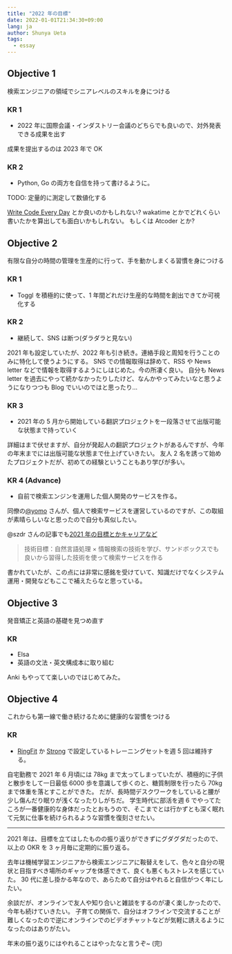```yaml
---
title: "2022 年の目標"
date: 2022-01-01T21:34:30+09:00
lang: ja
author: Shunya Ueta
tags:
  - essay
---
```


## Objective 1

検索エンジニアの領域でシニアレベルのスキルを身につける

### KR 1

- 2022 年に国際会議・インダストリー会議のどちらでも良いので、対外発表できる成果を出す

成果を提出するのは 2023 年で OK

### KR 2

- Python, Go の両方を自信を持って書けるように。

TODO: 定量的に測定して数値化する

[Write Code Every Day](https://johnresig.com/blog/write-code-every-day/) とか良いのかもしれない?
wakatime とかでどれくらい書いたかを算出しても面白いかもしれない。
もしくは Atcoder とか?

## Objective 2

有限な自分の時間の管理を生産的に行って、手を動かしまくる習慣を身につける

### KR 1

- Toggl を積極的に使って、1 年間どれだけ生産的な時間を創出できてか可視化する

### KR 2

- 継続して、SNS は断つ(ダラダラと見ない)

2021 年も設定していたが、2022 年も引き続き。連絡手段と周知を行うことのみに特化して使うようにする。
SNS での情報取得は辞めて、RSS や News letter などで情報を取得するようにしはじめた。今の所凄く良い。
自分も News letter を過去にやって続かなかったりしたけど、なんかやってみたいなと思うようになりつつも Blog でいいのではと思ったり...

### KR 3

- 2021 年の 5 月から開始している翻訳プロジェクトを一段落させて出版可能な状態まで持っていく

詳細はまで伏せますが、自分が発起人の翻訳プロジェクトがあるんですが、今年の年末までには出版可能な状態まで仕上げていきたい。
友人 2 名を誘って始めたプロジェクトだが、初めての経験ということもあり学びが多い。

### KR 4 (Advance)

- 自前で検索エンジンを運用した個人開発のサービスを作る。

同僚の[@yomo](https://zenn.dev/k_yomo/articles/f5ddeabf06afb9) さんが、個人で検索サービスを運営しているのですが、この取組が素晴らしいなと思ったので自分も真似したい。

@szdr さんの記事でも[2021 年の目標とかキャリアなど](https://www.szdrblog.info/entry/2021/01/01/193014)

> 技術目標：自然言語処理 × 情報検索の技術を学び、サンドボックスでも良いから習得した技術を使って検索サービスを作る

書かれていたが、この点には非常に感銘を受けていて、知識だけでなくシステム運用・開発などもここで補えたらなと思っている。

## Objective 3

発音矯正と英語の基礎を見つめ直す

### KR

- Elsa
- 英語の文法・英文構成本に取り組む

Anki もやってて楽しいのではじめてみた。

## Objective 4

これからも第一線で働き続けるために健康的な習慣をつける

### KR

- [RingFit](https://amzn.to/31gGl8F) か [Strong](https://www.strong.app/) で設定しているトレーニングセットを週 5 回は維持する。

自宅勤務で 2021 年 6 月頃には 78kg まで太ってしまっていたが、積極的に子供と散歩をして一日最低 6000 歩を意識して歩くのと、糖質制限を行ったら 70kg まで体重を落とすことができた。
だが、長時間デスクワークをしていると腰が少し傷んだり眠りが浅くなったりしがちだ。
学生時代に部活を週 6 でやってたころが一番健康的な身体だったとおもうので、そこまでとは行かずとも深く眠れて元気に仕事を続けられるような習慣を復刻させたい。

---

2021 年は、目標を立てはしたものの振り返りができずにグダグダだったので、以上の OKR を 3 ヶ月毎に定期的に振り返る。

去年は機械学習エンジニアから検索エンジニアに鞍替えをして、色々と自分の現状と目指すべき場所のギャップを体感できて、良くも悪くもストレスを感じていた。
30 代に差し掛かる年なので、あらためて自分はやれると自信がつく年にしたい。

余談だが、オンラインで友人や知り合いと雑談をするのが凄く楽しかったので、今年も続けていきたい。
子育ての関係で、自分はオフラインで交流することが難しくなったので逆にオンラインでのビデオチャットなどが気軽に誘えるようになったのはありがたい。

年末の振り返りにはやれることはやったなと言うぞ~ (完)
